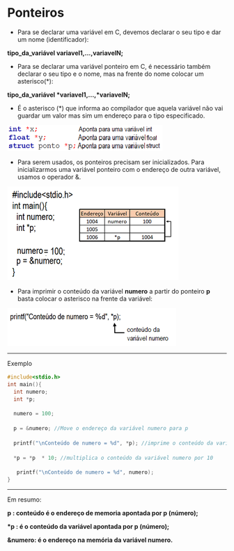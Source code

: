 # Ponteiros
+ <p>Para se declarar uma variável em C, devemos declarar o seu tipo e dar um nome (identificador):</p>
<b>tipo_da_variável variavel1,...,variavelN;</b>

+ <p>Para se declarar uma variável ponteiro em C, é necessário também declarar o seu tipo e o nome, mas na frente do nome colocar um asterisco(*):</p>
<b>tipo_da_variável *variavel1,...,*variavelN;</b>

+ <p>É o asterisco (*) que informa ao compilador que aquela variável não vai guardar um valor mas sim um endereço para o tipo especificado.
</p>

![figura](/markdowns/declaracao.png) 

+ Para serem usados, os ponteiros precisam ser inicializados. Para inicializarmos uma variável ponteiro com o endereço de outra variável, usamos o operador &. 

![figura1](/markdowns/ponteiro.png) 

+ Para imprimir o conteúdo da variável <b>numero</b> a partir do ponteiro <b>p</b> basta colocar o asterisco na frente da variável:
  
![figura2](/markdowns/printf.png) 

---
Exemplo
``` C runnable
#include<stdio.h>
int main(){
  int numero;
  int *p;

  numero = 100;

  p = &numero; //Move o endereço da variável numero para p

  printf("\nConteúdo de numero = %d", *p); //imprime o conteúdo da variável numero

  *p = *p  * 10; //multiplica o conteúdo da variável numero por 10

   printf("\nConteúdo de numero = %d", numero);
}
```
---
Em resumo:
       <p><b>  p     : conteúdo é o endereço de memoria apontada por p (número);<b></p>
       <p><b> *p     : é o conteúdo da variável apontada por p (número);<b></p>
       <p><b> &numero: é o endereço na memória da variável numero.</b></p>
